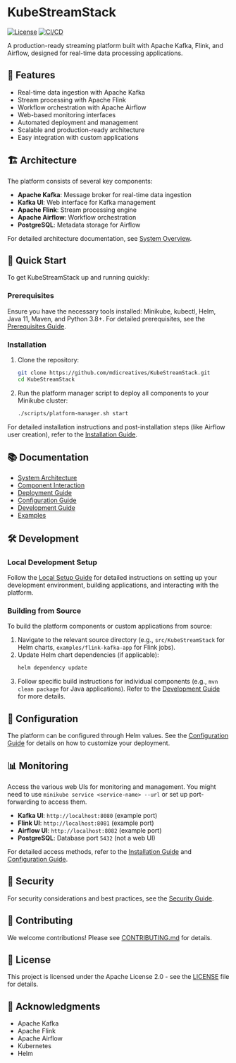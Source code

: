 # KubeStreamStack

[![License](https://img.shields.io/badge/License-Apache%202.0-blue.svg)](LICENSE)
[![CI/CD](https://github.com/mdicreatives/KubeStreamStack/actions/workflows/ci-cd.yml/badge.svg)](https://github.com/mdicreatives/KubeStreamStack/actions/workflows/ci-cd.yml)

A production-ready streaming platform built with Apache Kafka, Flink, and Airflow, designed for real-time data processing applications.

## 🌟 Features

- Real-time data ingestion with Apache Kafka
- Stream processing with Apache Flink
- Workflow orchestration with Apache Airflow
- Web-based monitoring interfaces
- Automated deployment and management
- Scalable and production-ready architecture
- Easy integration with custom applications

## 🏗 Architecture

The platform consists of several key components:

- **Apache Kafka**: Message broker for real-time data ingestion
- **Kafka UI**: Web interface for Kafka management
- **Apache Flink**: Stream processing engine
- **Apache Airflow**: Workflow orchestration
- **PostgreSQL**: Metadata storage for Airflow

For detailed architecture documentation, see [System Overview](docs/architecture/system-overview.md).

## 🚀 Quick Start

To get KubeStreamStack up and running quickly:

### Prerequisites

Ensure you have the necessary tools installed: Minikube, kubectl, Helm, Java 11, Maven, and Python 3.8+.
For detailed prerequisites, see the [Prerequisites Guide](docs/deployment/prerequisites.md).

### Installation

1.  Clone the repository:
    ```bash
    git clone https://github.com/mdicreatives/KubeStreamStack.git
    cd KubeStreamStack
    ```
2.  Run the platform manager script to deploy all components to your Minikube cluster:
    ```bash
    ./scripts/platform-manager.sh start
    ```
For detailed installation instructions and post-installation steps (like Airflow user creation), refer to the [Installation Guide](docs/deployment/installation.md).

## 📚 Documentation

- [System Architecture](docs/architecture/system-overview.md)
- [Component Interaction](docs/architecture/component-interaction.md)
- [Deployment Guide](docs/deployment/installation.md)
- [Configuration Guide](docs/deployment/configuration.md)
- [Development Guide](docs/development/local-setup.md)
- [Examples](examples/README.md)

## 🛠 Development

### Local Development Setup

Follow the [Local Setup Guide](docs/development/local-setup.md) for detailed instructions on setting up your development environment, building applications, and interacting with the platform.

### Building from Source

To build the platform components or custom applications from source:

1.  Navigate to the relevant source directory (e.g., `src/KubeStreamStack` for Helm charts, `examples/flink-kafka-app` for Flink jobs).
2.  Update Helm chart dependencies (if applicable):
    ```bash
    helm dependency update
    ```
3.  Follow specific build instructions for individual components (e.g., `mvn clean package` for Java applications).
Refer to the [Development Guide](docs/development/local-setup.md) for more details.

## 🔧 Configuration

The platform can be configured through Helm values. See the [Configuration Guide](docs/deployment/configuration.md) for details on how to customize your deployment.

## 📊 Monitoring

Access the various web UIs for monitoring and management. You might need to use `minikube service <service-name> --url` or set up port-forwarding to access them.

-   **Kafka UI**: `http://localhost:8080` (example port)
-   **Flink UI**: `http://localhost:8081` (example port)
-   **Airflow UI**: `http://localhost:8082` (example port)
-   **PostgreSQL**: Database port `5432` (not a web UI)

For detailed access methods, refer to the [Installation Guide](docs/deployment/installation.md) and [Configuration Guide](docs/deployment/configuration.md).

## 🔐 Security

For security considerations and best practices, see the [Security Guide](docs/deployment/security.md).

## 🤝 Contributing

We welcome contributions! Please see [CONTRIBUTING.md](CONTRIBUTING.md) for details.

## 📄 License

This project is licensed under the Apache License 2.0 - see the [LICENSE](LICENSE) file for details.

## 🙏 Acknowledgments

- Apache Kafka
- Apache Flink
- Apache Airflow
- Kubernetes
- Helm


